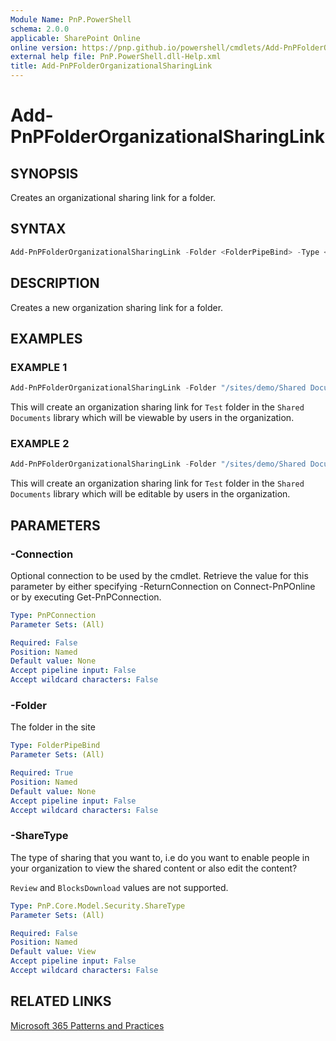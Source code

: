 ```yaml
---
Module Name: PnP.PowerShell
schema: 2.0.0
applicable: SharePoint Online
online version: https://pnp.github.io/powershell/cmdlets/Add-PnPFolderOrganizationalSharingLink.html
external help file: PnP.PowerShell.dll-Help.xml
title: Add-PnPFolderOrganizationalSharingLink
---
```

  
# Add-PnPFolderOrganizationalSharingLink

## SYNOPSIS
Creates an organizational sharing link for a folder.

## SYNTAX

```powershell
Add-PnPFolderOrganizationalSharingLink -Folder <FolderPipeBind> -Type <PnP.Core.Model.Security.ShareType> [-Connection <PnPConnection>] 
```

## DESCRIPTION

Creates a new organization sharing link for a folder.

## EXAMPLES

### EXAMPLE 1
```powershell
Add-PnPFolderOrganizationalSharingLink -Folder "/sites/demo/Shared Documents/Test"
```

This will create an organization sharing link for `Test` folder in the `Shared Documents` library which will be viewable by users in the organization.

### EXAMPLE 2
```powershell
Add-PnPFolderOrganizationalSharingLink -Folder "/sites/demo/Shared Documents/Test" -Type Edit
```

This will create an organization sharing link for `Test` folder in the `Shared Documents` library which will be editable by users in the organization.

## PARAMETERS

### -Connection
Optional connection to be used by the cmdlet. Retrieve the value for this parameter by either specifying -ReturnConnection on Connect-PnPOnline or by executing Get-PnPConnection.

```yaml
Type: PnPConnection
Parameter Sets: (All)

Required: False
Position: Named
Default value: None
Accept pipeline input: False
Accept wildcard characters: False
```

### -Folder
The folder in the site

```yaml
Type: FolderPipeBind
Parameter Sets: (All)

Required: True
Position: Named
Default value: None
Accept pipeline input: False
Accept wildcard characters: False
```

### -ShareType
The type of sharing that you want to, i.e do you want to enable people in your organization to view the shared content or also edit the content?

`Review` and `BlocksDownload` values are not supported.

```yaml
Type: PnP.Core.Model.Security.ShareType
Parameter Sets: (All)

Required: False
Position: Named
Default value: View
Accept pipeline input: False
Accept wildcard characters: False
```

## RELATED LINKS

[Microsoft 365 Patterns and Practices](https://aka.ms/m365pnp)
